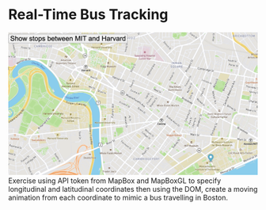# Real-Time Bus Tracking
<img src="Real Time Bus Tracking.png" />
Exercise using API token from MapBox and MapBoxGL to specify longitudinal and latitudinal coordinates then using the DOM, create a moving animation from each coordinate to mimic a bus travelling in Boston.
